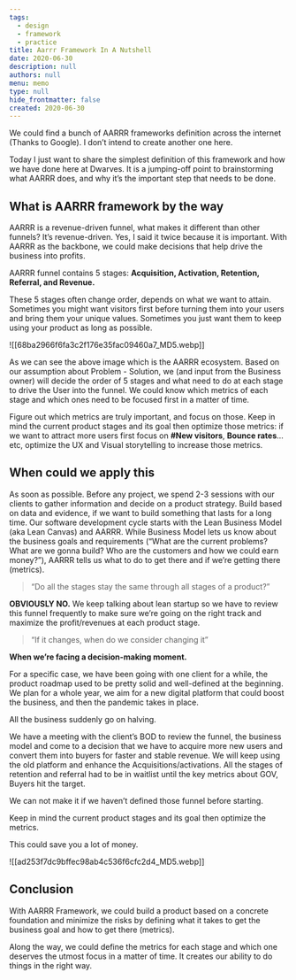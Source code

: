 ```yaml
---
tags: 
  - design
  - framework
  - practice
title: Aarrr Framework In A Nutshell
date: 2020-06-30
description: null
authors: null
menu: memo
type: null
hide_frontmatter: false
created: 2020-06-30
---
```


We could find a bunch of AARRR frameworks definition across the internet (Thanks to Google). I don’t intend to create another one here.

Today I just want to share the simplest definition of this framework and how we have done here at Dwarves. It is a jumping-off point to brainstorming what AARRR does, and why it’s the important step that needs to be done.

## **What is AARRR framework by the way**
AARRR is a revenue-driven funnel, what makes it different than other funnels? It’s revenue-driven. Yes, I said it twice because it is important. With AARRR as the backbone, we could make decisions that help drive the business into profits.

AARRR funnel contains 5 stages: **Acquisition, Activation, Retention, Referral, **and** Revenue.**

These 5 stages often change order, depends on what we want to attain. Sometimes you might want visitors first before turning them into your users and bring them your unique values. Sometimes you just want them to keep using your product as long as possible.

![[68ba2966f6fa3c2f176e35fac09460a7_MD5.webp]]

As we can see the above image which is the AARRR ecosystem. Based on our assumption about Problem - Solution, we (and input from the Business owner) will decide the order of 5 stages and what need to do at each stage to drive the User into the funnel. We could know which metrics of each stage and which ones need to be focused first in a matter of time.

Figure out which metrics are truly important, and focus on those. Keep in mind the current product stages and its goal then optimize those metrics: if we want to attract more users first focus on **#New visitors**, **Bounce rates**…etc, optimize the UX and Visual storytelling to increase those metrics.

## **When could we apply this**
As soon as possible. Before any project, we spend 2-3 sessions with our clients to gather information and decide on a product strategy. Build based on data and evidence, if we want to build something that lasts for a long time. Our software development cycle starts with the Lean Business Model (aka Lean Canvas) and AARRR. While Business Model lets us know about the business goals and requirements (“What are the current problems? What are we gonna build? Who are the customers and how we could earn money?”), AARRR tells us what to do to get there and if we’re getting there (metrics).

> “Do all the stages stay the same through all stages of a product?”

**OBVIOUSLY NO.** We keep talking about lean startup so we have to review this funnel frequently to make sure we’re going on the right track and maximize the profit/revenues at each product stage.

> “If it changes, when do we consider changing it”

**When we’re facing a decision-making moment.**

For a specific case, we have been going with one client for a while, the product roadmap used to be pretty solid and well-defined at the beginning. We plan for a whole year, we aim for a new digital platform that could boost the business, and then the pandemic takes in place.

All the business suddenly go on halving.

We have a meeting with the client’s BOD to review the funnel, the business model and come to a decision that we have to acquire more new users and convert them into buyers for faster and stable revenue. We will keep using the old platform and enhance the Acquisitions/activations. All the stages of retention and referral had to be in waitlist until the key metrics about GOV, Buyers hit the target.

We can not make it if we haven’t defined those funnel before starting.

Keep in mind the current product stages and its goal then optimize the metrics.

This could save you a lot of money.

![[ad253f7dc9bffec98ab4c536f6cfc2d4_MD5.webp]]

## Conclusion
With AARRR Framework, we could build a product based on a concrete foundation and minimize the risks by defining what it takes to get the business goal and how to get there (metrics).

Along the way, we could define the metrics for each stage and which one deserves the utmost focus in a matter of time. It creates our ability to do things in the right way.

